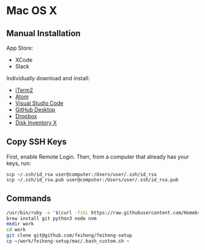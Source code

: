 # Mac OS X

## Manual Installation

App Store:

- XCode
- Slack

Individually download and install: 

- [iTerm2](https://www.iterm2.com/downloads.html)
- [Atom](https://atom.io/download/mac)
- [Visual Studio Code](https://code.visualstudio.com/download)
- [GitHub Desktop](https://desktop.github.com/)
- [Dropbox](https://www.dropbox.com/downloading?os=mac)
- [Disk Inventory X](http://www.derlien.com/)

## Copy SSH Keys

First, enable Remote Login. Then, from a computer that already has your keys, run:

```
scp ~/.ssh/id_rsa user@computer:/Users/user/.ssh/id_rsa
scp ~/.ssh/id_rsa.pub user@computer:/Users/user/.ssh/id_rsa.pub
```

## Commands

```bash
/usr/bin/ruby -e "$(curl -fsSL https://raw.githubusercontent.com/Homebrew/install/master/install)"
brew install git python3 node nvm
mkdir work
cd work
git clone git@github.com/feihong/feihong-setup
cp ~/work/feihong-setup/mac/.bash_custom.sh ~
```
